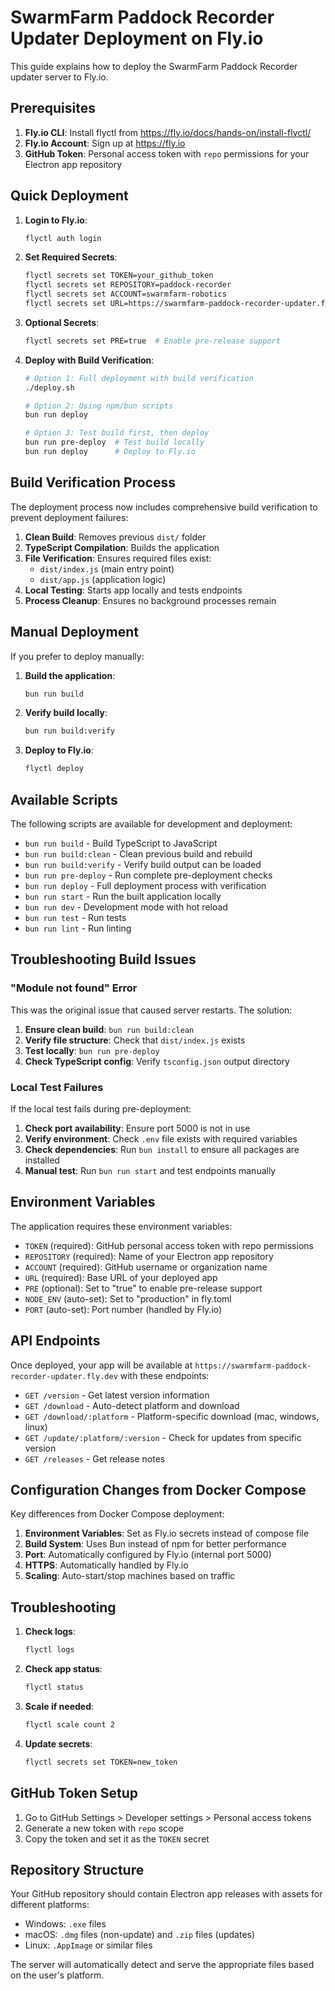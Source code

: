 # SwarmFarm Paddock Recorder Updater Deployment on Fly.io

This guide explains how to deploy the SwarmFarm Paddock Recorder updater server to Fly.io.

## Prerequisites

1. **Fly.io CLI**: Install flyctl from https://fly.io/docs/hands-on/install-flyctl/
2. **Fly.io Account**: Sign up at https://fly.io
3. **GitHub Token**: Personal access token with `repo` permissions for your Electron app repository

## Quick Deployment

1. **Login to Fly.io**:
   ```bash
   flyctl auth login
   ```

2. **Set Required Secrets**:
   ```bash
   flyctl secrets set TOKEN=your_github_token
   flyctl secrets set REPOSITORY=paddock-recorder
   flyctl secrets set ACCOUNT=swarmfarm-robotics
   flyctl secrets set URL=https://swarmfarm-paddock-recorder-updater.fly.dev
   ```

3. **Optional Secrets**:
   ```bash
   flyctl secrets set PRE=true  # Enable pre-release support
   ```

4. **Deploy with Build Verification**:
   ```bash
   # Option 1: Full deployment with build verification
   ./deploy.sh
   
   # Option 2: Using npm/bun scripts
   bun run deploy
   
   # Option 3: Test build first, then deploy
   bun run pre-deploy  # Test build locally
   bun run deploy      # Deploy to Fly.io
   ```

## Build Verification Process

The deployment process now includes comprehensive build verification to prevent deployment failures:

1. **Clean Build**: Removes previous `dist/` folder
2. **TypeScript Compilation**: Builds the application
3. **File Verification**: Ensures required files exist:
   - `dist/index.js` (main entry point)
   - `dist/app.js` (application logic)
4. **Local Testing**: Starts app locally and tests endpoints
5. **Process Cleanup**: Ensures no background processes remain

## Manual Deployment

If you prefer to deploy manually:

1. **Build the application**:
   ```bash
   bun run build
   ```

2. **Verify build locally**:
   ```bash
   bun run build:verify
   ```

3. **Deploy to Fly.io**:
   ```bash
   flyctl deploy
   ```

## Available Scripts

The following scripts are available for development and deployment:

- `bun run build` - Build TypeScript to JavaScript
- `bun run build:clean` - Clean previous build and rebuild
- `bun run build:verify` - Verify build output can be loaded
- `bun run pre-deploy` - Run complete pre-deployment checks
- `bun run deploy` - Full deployment process with verification
- `bun run start` - Run the built application locally
- `bun run dev` - Development mode with hot reload
- `bun run test` - Run tests
- `bun run lint` - Run linting

## Troubleshooting Build Issues

### "Module not found" Error

This was the original issue that caused server restarts. The solution:

1. **Ensure clean build**: `bun run build:clean`
2. **Verify file structure**: Check that `dist/index.js` exists
3. **Test locally**: `bun run pre-deploy`
4. **Check TypeScript config**: Verify `tsconfig.json` output directory

### Local Test Failures

If the local test fails during pre-deployment:

1. **Check port availability**: Ensure port 5000 is not in use
2. **Verify environment**: Check `.env` file exists with required variables
3. **Check dependencies**: Run `bun install` to ensure all packages are installed
4. **Manual test**: Run `bun run start` and test endpoints manually

## Environment Variables

The application requires these environment variables:

- `TOKEN` (required): GitHub personal access token with repo permissions
- `REPOSITORY` (required): Name of your Electron app repository
- `ACCOUNT` (required): GitHub username or organization name
- `URL` (required): Base URL of your deployed app
- `PRE` (optional): Set to "true" to enable pre-release support
- `NODE_ENV` (auto-set): Set to "production" in fly.toml
- `PORT` (auto-set): Port number (handled by Fly.io)

## API Endpoints

Once deployed, your app will be available at `https://swarmfarm-paddock-recorder-updater.fly.dev` with these endpoints:

- `GET /version` - Get latest version information
- `GET /download` - Auto-detect platform and download
- `GET /download/:platform` - Platform-specific download (mac, windows, linux)
- `GET /update/:platform/:version` - Check for updates from specific version
- `GET /releases` - Get release notes

## Configuration Changes from Docker Compose

Key differences from Docker Compose deployment:

1. **Environment Variables**: Set as Fly.io secrets instead of compose file
2. **Build System**: Uses Bun instead of npm for better performance
3. **Port**: Automatically configured by Fly.io (internal port 5000)
4. **HTTPS**: Automatically handled by Fly.io
5. **Scaling**: Auto-start/stop machines based on traffic

## Troubleshooting

1. **Check logs**:
   ```bash
   flyctl logs
   ```

2. **Check app status**:
   ```bash
   flyctl status
   ```

3. **Scale if needed**:
   ```bash
   flyctl scale count 2
   ```

4. **Update secrets**:
   ```bash
   flyctl secrets set TOKEN=new_token
   ```

## GitHub Token Setup

1. Go to GitHub Settings > Developer settings > Personal access tokens
2. Generate a new token with `repo` scope
3. Copy the token and set it as the `TOKEN` secret

## Repository Structure

Your GitHub repository should contain Electron app releases with assets for different platforms:
- Windows: `.exe` files
- macOS: `.dmg` files (non-update) and `.zip` files (updates)
- Linux: `.AppImage` or similar files

The server will automatically detect and serve the appropriate files based on the user's platform.
